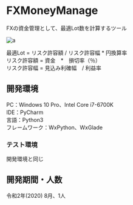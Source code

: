 # FXMoneyManage
FXの資金管理として、最適Lot数を計算するツール  

![a](https://user-images.githubusercontent.com/116449282/229022613-9a7d5468-6257-4dc9-ac9e-ee887f3f8fe7.png)  

最適Lot = リスク許容額 / リスク許容幅 * 円換算率  
リスク許容額 = 資金　*　損切率（％）  
リスク許容幅 = 見込み利確幅　/ 利益率  

## 開発環境
PC：Windows 10 Pro、Intel Core i7-6700K  
IDE：PyCharm  
言語：Python3  
フレームワーク：WxPython、WxGlade  
### テスト環境
開発環境と同じ  

## 開発期間・人数
令和2年(2020) 8月、1人  
